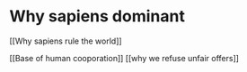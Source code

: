 # Why sapiens dominant
[[Why sapiens rule the world]]

[[Base of human cooporation]]
[[why we refuse unfair offers]]